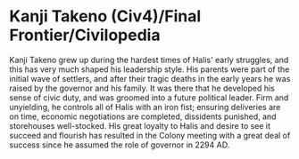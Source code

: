 # Kanji Takeno (Civ4)/Final Frontier/Civilopedia

Kanji Takeno grew up during the hardest times of Halis' early struggles, and this has very much shaped his leadership style. His parents were part of the initial wave of settlers, and after their tragic deaths in the early years he was raised by the governor and his family. It was there that he developed his sense of civic duty, and was groomed into a future political leader. Firm and unyielding, he controls all of Halis with an iron fist; ensuring deliveries are on time, economic negotiations are completed, dissidents punished, and storehouses well-stocked. His great loyalty to Halis and desire to see it succeed and flourish has resulted in the Colony meeting with a great deal of success since he assumed the role of governor in 2294 AD.